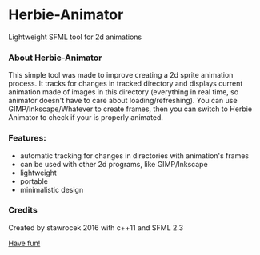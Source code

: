 # Herbie-Animator
Lightweight SFML tool for 2d animations

### About Herbie-Animator
This simple tool was made to improve creating a 2d sprite animation process. It tracks for changes in tracked directory and displays current animation made of images in this directory (everything in real time, so animator doesn't have to care about loading/refreshing). You can use GIMP/Inkscape/Whatever to create frames, then you can switch to Herbie Animator to check if your is properly animated.

### Features:
* automatic tracking for changes in directories with animation's frames
* can be used with other 2d programs, like GIMP/Inkscape
* lightweight
* portable
* minimalistic design

### Credits
Created by stawrocek 2016 with c++11 and SFML 2.3

[Have fun!](https://www.youtube.com/watch?v=4bjPlBC4h_8)

